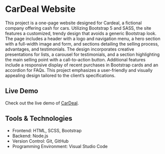 # CarDeal Website
This project is a one-page website designed for Cardeal, a fictional company offering cash for cars. Utilizing Bootstrap 5 and SASS, the site features a customized, trendy design that avoids a generic Bootstrap look. The page includes a header with a logo and navigation menu, a hero section with a full-width image and form, and sections detailing the selling process, advantages, and testimonials. The design incorporates creative presentations for lists, a carousel for testimonials, and a section highlighting the main selling point with a call-to-action button. Additional features include a responsive display of recent purchases in Bootstrap cards and an accordion for FAQs. This project emphasizes a user-friendly and visually appealing design tailored to the client’s specifications.

## Live Demo
Check out the live demo of [CarDeal](https://stirring-meerkat-549e8a.netlify.app/).

## Tools & Technologies
- Frontend: HTML, SCSS, Bootstrap
- Backend: Node.js
- Version Control: Git, GitHub
- Programming Environment: Visual Studio Code
